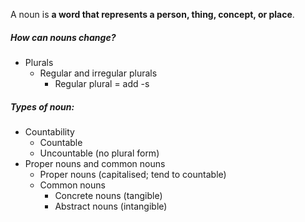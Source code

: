 A noun is **a word that represents a person, thing, concept, or place**.

##### How can nouns change?
- Plurals
	- Regular and irregular plurals
		- Regular plural = add -s
##### Types of noun:
- Countability
	- Countable
	- Uncountable (no plural form)
- Proper nouns and common nouns
	- Proper nouns (capitalised; tend to countable)
	- Common nouns
		- Concrete nouns (tangible)
		- Abstract nouns (intangible)